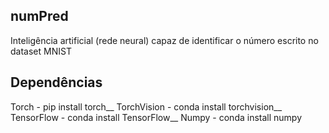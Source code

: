 ## numPred
Inteligência artificial (rede neural) capaz de identificar o número escrito no dataset MNIST

## Dependências
Torch - pip install torch__
TorchVision - conda install torchvision__
TensorFlow - conda install TensorFlow__
Numpy - conda install numpy
